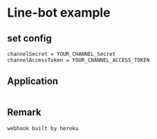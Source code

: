 # Line-bot example
## set config
```
channelSecret = YOUR_CHANNEL_Secret
channelAccessToken = YOUR_CHANNEL_ACCESS_TOKEN
```
## Application
```

```

## Remark
```
webhook built by heroku
```